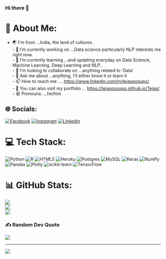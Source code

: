 ### Hi there 👋

# 💫 About Me:
- 🌏 I'm from ...India, the land of cultures.<br>- 🔭 I’m currently working on ...Data science particularly NLP interests me right now.<br>- 🌱 I’m currently learning ...and updating everyday on Data Science, Machine Learning, Deep Learning and NLP..<br>- 👯 I’m looking to collaborate on ...anything related to 'Data'<br>- 💬 Ask me about ...anything, I'll either know it or learn it<br>- 📫 How to reach me: ... https://www.linkedin.com/in/tejasposupo/<br>- 💞️ You can also visit my portfolio ... https://tejasposupo.github.io/Tejas/<br>- 😄 Pronouns: ...he/him


## 🌐 Socials:
[![Facebook](https://img.shields.io/badge/Facebook-%231877F2.svg?logo=Facebook&logoColor=white)](https://facebook.com/https://www.facebook.com/tejas.ptejas.7) [![Instagram](https://img.shields.io/badge/Instagram-%23E4405F.svg?logo=Instagram&logoColor=white)](https://instagram.com/https://instagram.com/_._._.__teja__._._._?igshid=ZDdkNTZiNTM=) [![LinkedIn](https://img.shields.io/badge/LinkedIn-%230077B5.svg?logo=linkedin&logoColor=white)](https://linkedin.com/in/https://www.linkedin.com/in/tejasposupo) 

# 💻 Tech Stack:
![Python](https://img.shields.io/badge/python-3670A0?style=for-the-badge&logo=python&logoColor=ffdd54) ![R](https://img.shields.io/badge/r-%23276DC3.svg?style=for-the-badge&logo=r&logoColor=white) ![HTML5](https://img.shields.io/badge/html5-%23E34F26.svg?style=for-the-badge&logo=html5&logoColor=white) ![Heroku](https://img.shields.io/badge/heroku-%23430098.svg?style=for-the-badge&logo=heroku&logoColor=white) ![Postgres](https://img.shields.io/badge/postgres-%23316192.svg?style=for-the-badge&logo=postgresql&logoColor=white) ![MySQL](https://img.shields.io/badge/mysql-%2300f.svg?style=for-the-badge&logo=mysql&logoColor=white) ![Keras](https://img.shields.io/badge/Keras-%23D00000.svg?style=for-the-badge&logo=Keras&logoColor=white) ![NumPy](https://img.shields.io/badge/numpy-%23013243.svg?style=for-the-badge&logo=numpy&logoColor=white) ![Pandas](https://img.shields.io/badge/pandas-%23150458.svg?style=for-the-badge&logo=pandas&logoColor=white) ![Plotly](https://img.shields.io/badge/Plotly-%233F4F75.svg?style=for-the-badge&logo=plotly&logoColor=white) ![scikit-learn](https://img.shields.io/badge/scikit--learn-%23F7931E.svg?style=for-the-badge&logo=scikit-learn&logoColor=white) ![TensorFlow](https://img.shields.io/badge/TensorFlow-%23FF6F00.svg?style=for-the-badge&logo=TensorFlow&logoColor=white)
# 📊 GitHub Stats:
![](https://github-readme-stats.vercel.app/api?username=TejasPosupo&theme=flag-india&hide_border=false&include_all_commits=true&count_private=true)<br/>
![](https://github-readme-streak-stats.herokuapp.com/?user=TejasPosupo&theme=flag-india&hide_border=false)<br/>
![](https://github-readme-stats.vercel.app/api/top-langs/?username=TejasPosupo&theme=flag-india&hide_border=false&include_all_commits=true&count_private=true&layout=compact)

### ✍️ Random Dev Quote
![](https://quotes-github-readme.vercel.app/api?type=vetical&theme=radical)

---
[![](https://visitcount.itsvg.in/api?id=TejasPosupo&icon=9&color=1)](https://visitcount.itsvg.in)

<!-- Proudly created with GPRM ( https://gprm.itsvg.in ) -->
